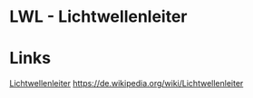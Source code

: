 # LWL - Lichtwellenleiter

# Links

[Lichtwellenleiter](https://www.glasfaserkabel.de/Reichweite-der-LWL-Fasertypen:_:24.html)
https://de.wikipedia.org/wiki/Lichtwellenleiter
